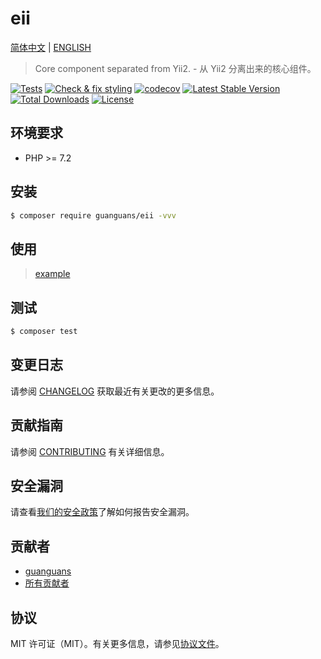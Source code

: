 # eii

[简体中文](README-CN.md) | [ENGLISH](README.md)

> Core component separated from Yii2. - 从 Yii2 分离出来的核心组件。

[![Tests](https://github.com/guanguans/eii/workflows/Tests/badge.svg)](https://github.com/guanguans/eii/actions)
[![Check & fix styling](https://github.com/guanguans/eii/workflows/Check%20&%20fix%20styling/badge.svg)](https://github.com/guanguans/eii/actions)
[![codecov](https://codecov.io/gh/guanguans/eii/branch/main/graph/badge.svg?token=URGFAWS6S4)](https://codecov.io/gh/guanguans/eii)
[![Latest Stable Version](https://poser.pugx.org/guanguans/eii/v)](//packagist.org/packages/guanguans/eii)
[![Total Downloads](https://poser.pugx.org/guanguans/eii/downloads)](//packagist.org/packages/guanguans/eii)
[![License](https://poser.pugx.org/guanguans/eii/license)](//packagist.org/packages/guanguans/eii)

## 环境要求

* PHP >= 7.2

## 安装

``` bash
$ composer require guanguans/eii -vvv
```

## 使用

> [example](examples/example.php)

## 测试

``` bash
$ composer test
```

## 变更日志

请参阅 [CHANGELOG](CHANGELOG.md) 获取最近有关更改的更多信息。

## 贡献指南

请参阅 [CONTRIBUTING](.github/CONTRIBUTING.md) 有关详细信息。

## 安全漏洞

请查看[我们的安全政策](../../security/policy)了解如何报告安全漏洞。

## 贡献者

* [guanguans](https://github.com/guanguans)
* [所有贡献者](../../contributors)

## 协议

MIT 许可证（MIT）。有关更多信息，请参见[协议文件](LICENSE)。
